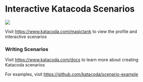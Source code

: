 # Interactive Katacoda Scenarios

[![](http://shields.katacoda.com/katacoda/magictank/count.svg)](https://www.katacoda.com/magictank "Get your profile on Katacoda.com")

Visit https://www.katacoda.com/magictank to view the profile and interactive scenarios

### Writing Scenarios
Visit https://www.katacoda.com/docs to learn more about creating Katacoda scenarios

For examples, visit https://github.com/katacoda/scenario-example
